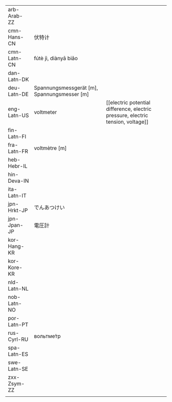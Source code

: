 | | | |
|-|-|-|
| arb-Arab-ZZ |  |  |
| cmn-Hans-CN | 伏特计 |  |
| cmn-Latn-CN | fútè jì, diànyā biǎo |  |
| dan-Latn-DK |  |  |
| deu-Latn-DE | Spannungsmessgerät [m], Spannungsmesser [m] |  |
| eng-Latn-US | voltmeter | [[electric potential difference, electric pressure, electric tension, voltage]] |
| fin-Latn-FI |  |  |
| fra-Latn-FR | voltmètre [m] |  |
| heb-Hebr-IL |  |  |
| hin-Deva-IN |  |  |
| ita-Latn-IT |  |  |
| jpn-Hrkt-JP | でんあつけい |  |
| jpn-Jpan-JP | 電圧計 |  |
| kor-Hang-KR |  |  |
| kor-Kore-KR |  |  |
| nld-Latn-NL |  |  |
| nob-Latn-NO |  |  |
| por-Latn-PT |  |  |
| rus-Cyrl-RU | вольтме́тр |  |
| spa-Latn-ES |  |  |
| swe-Latn-SE |  |  |
| zxx-Zsym-ZZ |  |  |
|  |  |  |
